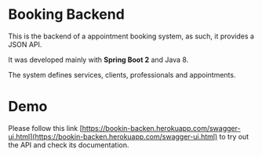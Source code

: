 # Booking Backend

This is the backend of a appointment booking system, as such, it provides a JSON API.

It was developed mainly with **Spring Boot 2** and Java 8.

The system defines services, clients, professionals and appointments.

# Demo

Please follow this link [https://bookin-backen.herokuapp.com/swagger-ui.html](https://bookin-backen.herokuapp.com/swagger-ui.html) to try out the API and check its documentation.

